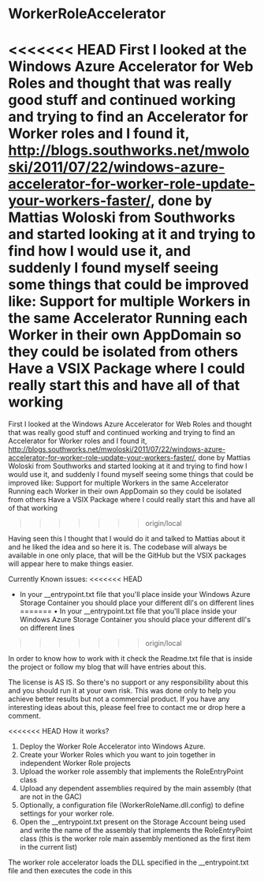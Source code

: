 WorkerRoleAccelerator
=====================

<<<<<<< HEAD
First I looked at the Windows Azure Accelerator for Web Roles and thought that was really good stuff and continued working and trying to find an Accelerator for Worker roles and I found it,  http://blogs.southworks.net/mwoloski/2011/07/22/windows-azure-accelerator-for-worker-role-update-your-workers-faster/, done by Mattias Woloski from Southworks and started looking at it and trying to find how I would use it, and suddenly I found myself seeing some things that could be improved like:
Support for multiple Workers in the same Accelerator 
Running each Worker in their own AppDomain so they could be isolated from others 
Have a VSIX Package where I could really start this and have all of that working 
=======
First I looked at the Windows Azure Accelerator for Web Roles and thought that was really good stuff and continued working and trying to find an Accelerator for Worker roles and I found it, http://blogs.southworks.net/mwoloski/2011/07/22/windows-azure-accelerator-for-worker-role-update-your-workers-faster/, done by Mattias Woloski from Southworks and started looking at it and trying to find how I would use it, and suddenly I found myself seeing some things that could be improved like: Support for multiple Workers in the same Accelerator Running each Worker in their own AppDomain so they could be isolated from others Have a VSIX Package where I could really start this and have all of that working 
>>>>>>> origin/local

Having seen this I thought that I would do it and talked to Mattias about it and he liked the idea and so here it is. The codebase will always be available in one only place, that will be the GitHub but the VSIX packages will appear here to make things easier.

Currently Known issues:
<<<<<<< HEAD

- In your __entrypoint.txt file that you'll place inside your Windows Azure Storage Container you should place your different dll's on different lines
=======
   • In your __entrypoint.txt file that you'll place inside your Windows Azure Storage Container you should place your different dll's on different lines
>>>>>>> origin/local

In order to know how to work with it check the Readme.txt file that is inside the project or follow my blog that will have entries about this.

The license is AS IS. So there's no support or any responsibility about this and you should run it at your own risk. This was done only to help you achieve better results but not a commercial product. If you have any interesting ideas about this, please feel free to contact me or drop here a comment.


<<<<<<< HEAD
How it works?
1. Deploy the Worker Role Accelerator into Windows Azure.
2. Create your Worker Roles which you want to join together in independent Worker Role projects
3. Upload the worker role assembly that implements the RoleEntryPoint class
4. Upload any dependent assemblies required by the main assembly (that are not in the GAC)
5. Optionally, a configuration file (WorkerRoleName.dll.config) to define settings for your worker role.
6. Open the __entrypoint.txt present on the Storage Account being used  and write the name of the assembly that implements the RoleEntryPoint class (this is the worker role main assembly mentioned as the first item in the current list)
 
The worker role accelerator loads the DLL specified in the __entrypoint.txt file and then executes the code in this 
